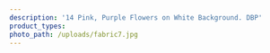 ```yaml
---
description: '14 Pink, Purple Flowers on White Background. DBP'
product_types:
photo_path: /uploads/fabric7.jpg
---
```

